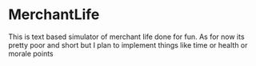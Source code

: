 # MerchantLife
This is text based simulator of merchant life done for fun. As for now its pretty poor and short but I plan to implement things like time or health or morale points
